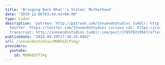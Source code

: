 ```yaml
---
title: 'Bringing Back What''s Stolen: Motherhood'
date: "2019-12-06T03:44:43+08:00"
type: video
description: 'patreon: http://patreon.com/InnuendoStudios tumblr: http://innuendostudios.tumblr.com
  twitter: https://twitter.com/InnuendoStudios curious cat: https://curiouscat.me/InnuendoStudios
  transcript: http://innuendostudios.tumblr.com/post/178576319507/after-four-months-of-work-my-video-essay-bringing'
publishdate: "2018-09-29T17:36:24.000Z"
url: /innuendostudios/MQNkQ2CPikg/
providers:
  youtube:
    id: MQNkQ2CPikg
---
```

